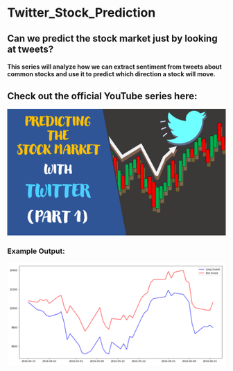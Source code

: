# Twitter_Stock_Prediction

## Can we predict the stock market just by looking at tweets? 
#### This series will analyze how we can extract sentiment from tweets about common stocks and use it to predict which direction a stock will move.
## Check out the official YouTube series here: 
[![PushTheEnvelopAI](Youtube_Thumbnail.PNG)](http://www.youtube.com/watch?v=CmYRz0gmIW8&list=PLGxQQ15B6f3tN4HKizb5Gtedf1Ibm326z&index=2 "Predicting the Stock Market with Twitter (Part 1)")

### Example Output:
![Example Bot Prediction](Example_Output.PNG)
